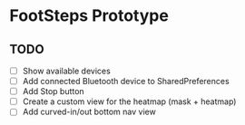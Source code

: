 
# FootSteps Prototype


## TODO

- [ ] Show available devices
- [ ] Add connected Bluetooth device to SharedPreferences
- [ ] Add Stop button
- [ ] Create a custom view for the heatmap (mask + heatmap)
- [ ] Add curved-in/out bottom nav view 
